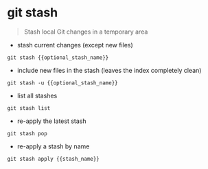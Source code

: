 # git stash

> Stash local Git changes in a temporary area

- stash current changes (except new files)

`git stash {{optional_stash_name}}`

- include new files in the stash (leaves the index completely clean)

`git stash -u {{optional_stash_name}}`

- list all stashes

`git stash list`

- re-apply the latest stash

`git stash pop`

- re-apply a stash by name

`git stash apply {{stash_name}}`
